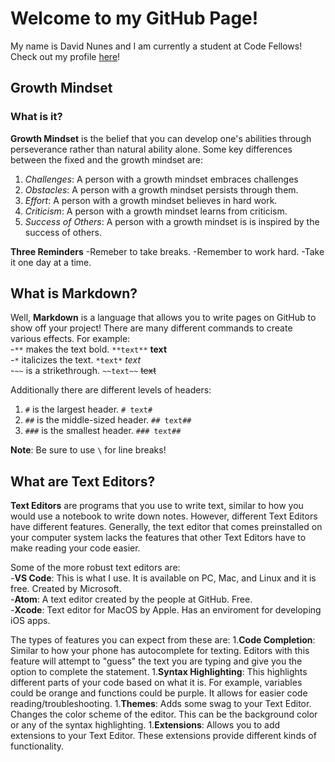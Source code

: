 # Welcome to my GitHub Page!
My name is David Nunes and I am currently a student at Code Fellows!
Check out my profile [here](https://github.com/david-nunes)!

## Growth Mindset
### What is it?
**Growth Mindset** is the belief that you can develop one's abilities through perseverance rather than natural ability alone.
Some key differences between the fixed and the growth mindset are:
1. *Challenges*: A person with a growth mindset embraces challenges
1. *Obstacles*: A person with a growth mindset persists through them.
1. *Effort*: A person with a growth mindset believes in hard work.
1. *Criticism*: A person with a growth mindset learns from criticism.
1. *Success of Others*: A person with a growth mindset is is inspired by the success of others.

**Three Reminders**
-Remeber to take breaks.
-Remember to work hard. 
-Take it one day at a time. 

## What is Markdown? 

Well, **Markdown** is a language that allows you to write pages on GitHub to show off your project!
There are many different commands to create various effects. For example:\
-`**` makes the text bold. `**text**` **text**\
-`*` italicizes the text. `*text*` *text*\
-`~~` is a strikethrough. `~~text~~` ~~text~~

Additionally there are different levels of headers:
1. `#` is the largest header. `# text#`
1. `##` is the middle-sized header. `## text##`
1. `###` is the smallest header. `### text##`

**Note**: Be sure to use `\` for line breaks!

## What are Text Editors?
**Text Editors** are programs that you use to write text, similar to how you would use a notebook to write down notes. However, different Text Editors have different features. Generally, the text editor that comes preinstalled on your computer system lacks the features that other Text Editors have to make reading your code easier.

Some of the more robust text editors are:\
-**VS Code**: This is what I use. It is available on PC, Mac, and Linux and it is free. Created by Microsoft.\
-**Atom**: A text editor created by the people at GitHub. Free.\
-**Xcode**: Text editor for MacOS by Apple. Has an enviroment for developing iOS apps.

The types of features you can expect from these are:
1.**Code Completion**: Similar to how your phone has autocomplete for texting. Editors with this feature will attempt to "guess" the text you are typing and give you the option to complete the statement.
1.**Syntax Highlighting**: This highlights different parts of your code based on what it is. For example, variables could be orange and functions could be purple. It allows for easier code reading/troubleshooting.
1.**Themes**: Adds some swag to your Text Editor. Changes the color scheme of the editor. This can be the background color or any of the syntax highlighting.
1.**Extensions**: Allows you to add extensions to your Text Editor. These extensions provide different kinds of functionality.




